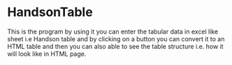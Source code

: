 # HandsonTable
This is the program by using it you can enter the tabular data in excel like sheet i.e Handson table and by clicking on a button you can convert it to an HTML table and then you can also able to see the table structure i.e. how it will look like in HTML page. 
